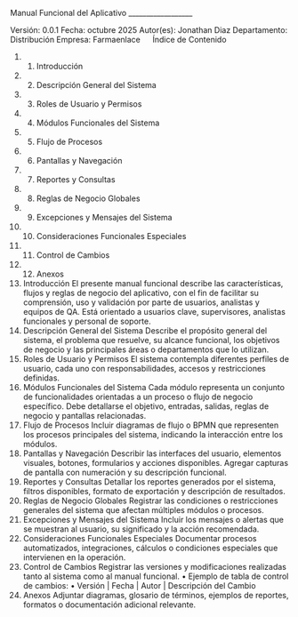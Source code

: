 Manual Funcional del Aplicativo __________________


Versión: 0.0.1
Fecha: octubre 2025
Autor(es): Jonathan Diaz
Departamento: Distribución 
Empresa: Farmaenlace
 
Índice de Contenido
1.	1. Introducción
2.	2. Descripción General del Sistema
3.	3. Roles de Usuario y Permisos
4.	4. Módulos Funcionales del Sistema
5.	5. Flujo de Procesos
6.	6. Pantallas y Navegación
7.	7. Reportes y Consultas
8.	8. Reglas de Negocio Globales
9.	9. Excepciones y Mensajes del Sistema
10.	10. Consideraciones Funcionales Especiales
11.	11. Control de Cambios
12.	12. Anexos
 
1. Introducción
El presente manual funcional describe las características, flujos y reglas de negocio del aplicativo, con el fin de facilitar su comprensión, uso y validación por parte de usuarios, analistas y equipos de QA.
Está orientado a usuarios clave, supervisores, analistas funcionales y personal de soporte.
2. Descripción General del Sistema
Describe el propósito general del sistema, el problema que resuelve, su alcance funcional, los objetivos de negocio y las principales áreas o departamentos que lo utilizan.
3. Roles de Usuario y Permisos
El sistema contempla diferentes perfiles de usuario, cada uno con responsabilidades, accesos y restricciones definidas.
4. Módulos Funcionales del Sistema
Cada módulo representa un conjunto de funcionalidades orientadas a un proceso o flujo de negocio específico. Debe detallarse el objetivo, entradas, salidas, reglas de negocio y pantallas relacionadas.
5. Flujo de Procesos
Incluir diagramas de flujo o BPMN que representen los procesos principales del sistema, indicando la interacción entre los módulos.
6. Pantallas y Navegación
Describir las interfaces del usuario, elementos visuales, botones, formularios y acciones disponibles. Agregar capturas de pantalla con numeración y su descripción funcional.
7. Reportes y Consultas
Detallar los reportes generados por el sistema, filtros disponibles, formato de exportación y descripción de resultados.
8. Reglas de Negocio Globales
Registrar las condiciones o restricciones generales del sistema que afectan múltiples módulos o procesos.
9. Excepciones y Mensajes del Sistema
Incluir los mensajes o alertas que se muestran al usuario, su significado y la acción recomendada.
10. Consideraciones Funcionales Especiales
Documentar procesos automatizados, integraciones, cálculos o condiciones especiales que intervienen en la operación.
11. Control de Cambios
Registrar las versiones y modificaciones realizadas tanto al sistema como al manual funcional.
•	Ejemplo de tabla de control de cambios:
•	Versión | Fecha | Autor | Descripción del Cambio
12. Anexos
Adjuntar diagramas, glosario de términos, ejemplos de reportes, formatos o documentación adicional relevante.